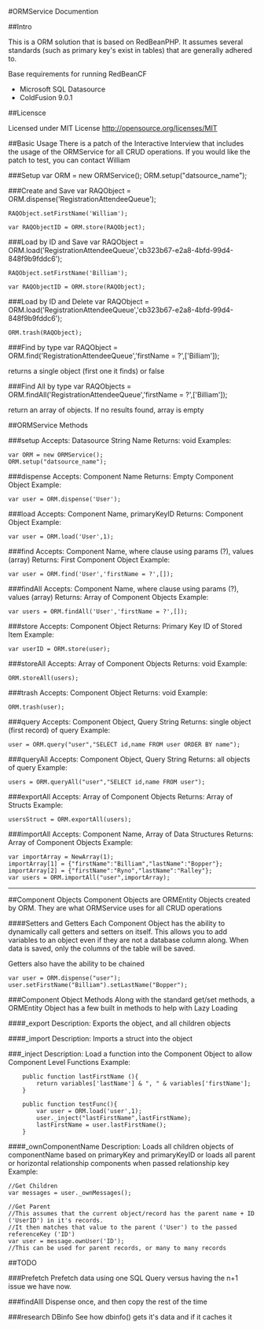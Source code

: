#ORMService Documention

##Intro

This is a ORM solution that is based on RedBeanPHP.  It assumes several standards (such as primary key's exist in tables) that are generally adhered to.

Base requirements for running RedBeanCF
* Microsoft SQL Datasource
* ColdFusion 9.0.1

##Licensce

Licensed under MIT License
http://opensource.org/licenses/MIT

##Basic Usage
There is a patch of the Interactive Interview that includes the usage of the ORMService for all CRUD operations.  If you would like the patch to test, you can contact William

###Setup
	var ORM = new ORMService();
	ORM.setup("datsource_name");

###Create and Save
	var RAQObject = ORM.dispense('RegistrationAttendeeQueue');

	RAQObject.setFirstName('William');

	var RAQObjectID = ORM.store(RAQObject);


###Load by ID and Save
	var RAQObject = ORM.load('RegistrationAttendeeQueue','cb323b67-e2a8-4bfd-99d4-848f9b9fddc6');

	RAQObject.setFirstName('Billiam');

	var RAQObjectID = ORM.store(RAQObject);


###Load by ID and Delete
	var RAQObject = ORM.load('RegistrationAttendeeQueue','cb323b67-e2a8-4bfd-99d4-848f9b9fddc6');

	ORM.trash(RAQObject);


###Find by type
	var RAQObject = ORM.find('RegistrationAttendeeQueue','firstName = ?',['Billiam']);

returns a single object (first one it finds) or false


###Find All by type
	var RAQObjects = ORM.findAll('RegistrationAttendeeQueue','firstName = ?',['Billiam']);

return an array of objects.  If no results found, array is empty



##ORMService Methods

###setup
Accepts: Datasource String Name
Returns: void
Examples:

	var ORM = new ORMService();
	ORM.setup("datsource_name");

###dispense
Accepts: Component Name
Returns: Empty Component Object
Example:

	var user = ORM.dispense('User');

###load
Accepts: Component Name, primaryKeyID
Returns: Component Object
Example:

	var user = ORM.load('User',1);

###find
Accepts: Component Name, where clause using params (?), values (array)
Returns: First Component Object
Example:

	var user = ORM.find('User','firstName = ?',[]);

###findAll
Accepts: Component Name, where clause using params (?), values (array)
Returns: Array of Component Objects
Example:

	var users = ORM.findAll('User','firstName = ?',[]);

###store
Accepts: Component Object
Returns: Primary Key ID of Stored Item
Example:

	var userID = ORM.store(user);

###storeAll
Accepts: Array of Component Objects
Returns: void
Example:

	ORM.storeAll(users);

###trash
Accepts: Component Object
Returns: void
Example:

	ORM.trash(user);

###query
Accepts: Component Object, Query String
Returns: single object (first record) of query
Example:

	user = ORM.query("user","SELECT id,name FROM user ORDER BY name");

###queryAll
Accepts: Component Object, Query String
Returns: all objects of query
Example:

	users = ORM.queryAll("user","SELECT id,name FROM user");

###exportAll
Accepts: Array of Component Objects
Returns: Array of Structs
Example:

	usersStruct = ORM.exportAll(users);

###importAll
Accepts: Component Name, Array of Data Structures
Returns: Array of Component Objects
Example:

	var importArray = NewArray(1);
	importArray[1] = {"firstName":"Billiam","lastName":"Bopper"};
	importArray[2] = {"firstName":"Ryno","lastName":"Ralley"};
	var users = ORM.importAll("user",importArray);

-----

##Component Objects
Component Objects are ORMEntity Objects created by ORM.  They are what ORMService uses for all CRUD operations

####Setters and Getters
Each Component Object has the ability to dynamically call getters and setters on itself.  This allows you to add variables to an object even if they are not a database column along.  When data is saved, only the columns of the table will be saved.

Getters also have the ability to be chained

	var user = ORM.dispense("user");
	user.setFirstName("Billiam").setLastName("Bopper");

###Component Object Methods
Along with the standard get/set methods, a ORMEntity Object has a few built in methods to help with Lazy Loading

####_export
Description: Exports the object, and all children objects

####_import
Description: Imports a struct into the object

###_inject
Description: Load a function into the Component Object to allow Component Level Functions
Example:

		public function lastFirstName (){
			return variables['lastName'] & ", " & variables['firstName'];
		}

		public function testFunc(){
			var user = ORM.load('user',1);
			user._inject("lastFirstName",lastFirstName);
			lastFirstName = user.lastFirstName();
		}

####_ownComponentName
Description: Loads all children objects of componentName based on primaryKey and primaryKeyID or loads all parent or horizontal relationship components when passed relationship key
Example:

	//Get Children
	var messages = user._ownMessages();

	//Get Parent
	//This assumes that the current object/record has the parent name + ID ('UserID') in it's records.
	//It then matches that value to the parent ('User') to the passed referenceKey ('ID')
	var user = message.ownUser('ID');
	//This can be used for parent records, or many to many records

##TODO

###Prefetch
Prefetch data using one SQL Query versus having the n+1 issue we have now.

###findAlll
Dispense once, and then copy the rest of the time

###research DBinfo
See how dbinfo() gets it's data and if it caches it
